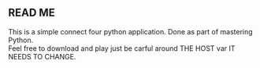 ## READ ME ##
This is a simple connect four python application. Done as part of mastering Python.  
Feel free to download and play just be carful around THE HOST var IT NEEDS TO CHANGE.
